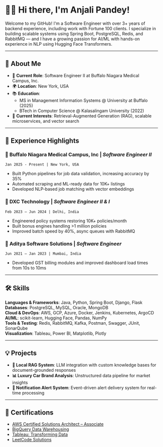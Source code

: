 # 👩‍💻 Hi there, I'm Anjali Pandey!

Welcome to my GitHub! I'm a Software Engineer with over 3+ years of backend experience, including work with Fortune 100 clients. I specialize in building scalable systems using Spring Boot, PostgreSQL, Redis, and RabbitMQ — and I have a growing passion for AI/ML with hands-on experience in NLP using Hugging Face Transformers.

---

## 🚀 About Me

- 🏢 **Current Role**: Software Engineer II at Buffalo Niagara Medical Campus, Inc.
- 🌍 **Location**: New York, USA
- 📚 **Education**:
  - MS in Management Information Systems @ University at Buffalo (2025)
  - BTech in Computer Science @ Kalasalingam University (2022)
- 🧠 **Current Interests**: Retrieval-Augmented Generation (RAG), scalable microservices, and vector search

---

## 💼 Experience Highlights

### 🔹 Buffalo Niagara Medical Campus, Inc | *Software Engineer II*
`Jan 2025 - Present | New York, USA`
- Built Python pipelines for job data validation, increasing accuracy by 35%
- Automated scraping and ML-ready data for 10K+ listings
- Developed NLP-based job matching with vector embeddings

### 🔹 DXC Technology | *Software Engineer II & I*
`Feb 2023 – Jun 2024 | Delhi, India`
- Engineered policy systems restoring 10K+ policies/month
- Built bonus engines handling >1 million policies
- Improved batch speed by 40%, async queues with RabbitMQ

### 🔹 Aditya Software Solutions | *Software Engineer*
`Jun 2021 – Jan 2023 | Mumbai, India`
- Developed GST billing modules and improved dashboard load times from 10s to 10ms

---

## 🛠 Skills

**Languages & Frameworks**: Java, Python, Spring Boot, Django, Flask  
**Databases**: PostgreSQL, MySQL, Oracle, MongoDB  
**Cloud & DevOps**: AWS, GCP, Azure, Docker, Jenkins, Kubernetes, ArgoCD  
**AI/ML**: scikit-learn, Hugging Face, Pandas, NumPy  
**Tools & Testing**: Redis, RabbitMQ, Kafka, Postman, Swagger, JUnit, SonarQube  
**Visualization**: Tableau, Power BI, Matplotlib, Plotly

---

## 💡 Projects

- **📄 Local RAG System**: LLM integration with custom knowledge bases for document-grounded responses
- **📊 Luxury Car Brand Analysis**: Unstructured data pipeline for market insights
- **📢 Notification Alert System**: Event-driven alert delivery system for real-time processing

---

## 🏅 Certifications

- [AWS Certified Solutions Architect – Associate](https://cp.certmetrics.com/amazon/en/public/verify/credential/d5c3f0ee781246a58e7c7fc273911ef8)  
- [BigQuery Data Warehousing](https://cp.certmetrics.com/amazon/en/public/verify/credential/d5c3f0ee781246a58e7c7fc273911ef8)  
- [Tableau: Transforming Data](https://www.credly.com/badges/8673e93b-0b38-4927-84a6-27476ab51ffc)  
- [LeetCode Solutions](https://leetcode.com/u/anjalip21/)

